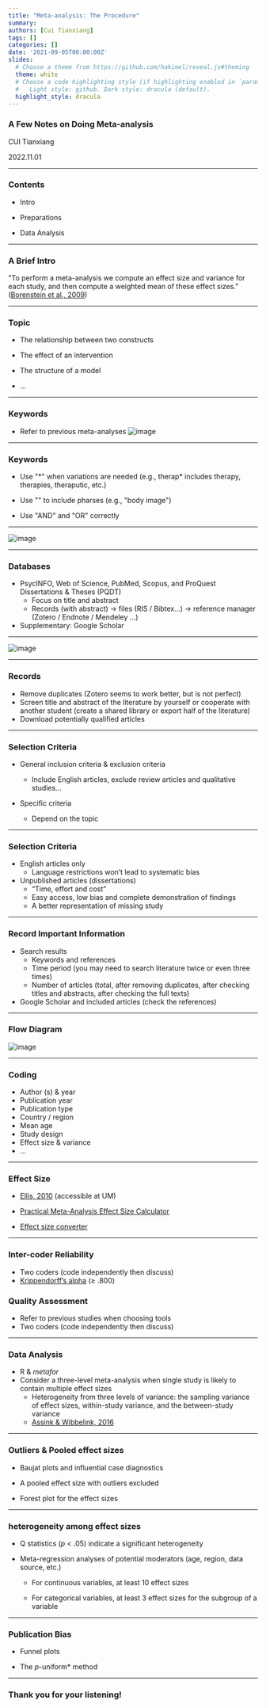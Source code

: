 ```yaml
---
title: "Meta-analysis: The Procedure"
summary: 
authors: [Cui Tianxiang]
tags: []
categories: []
date: '2021-09-05T00:00:00Z'
slides:
  # Choose a theme from https://github.com/hakimel/reveal.js#theming
  theme: white
  # Choose a code highlighting style (if highlighting enabled in `params.toml`)
  #   Light style: github. Dark style: dracula (default).
  highlight_style: dracula
---
```


### A Few Notes on Doing Meta-analysis


CUI Tianxiang


2022.11.01

---

### Contents

- Intro

- Preparations

- Data Analysis

---
### A Brief Intro

"To perform a meta-analysis we compute an effect size and variance for each study, and then compute a weighted mean of these effect sizes." ([Borenstein et al., 2009](https://onlinelibrary.wiley.com/doi/book/10.1002/9780470743386))

---

### Topic

- The relationship between two constructs

- The effect of an intervention

- The structure of a model

- ...

---

### Keywords
- Refer to previous meta-analyses
![image](fig-1.png)

---
### Keywords

- Use "\*" when variations are needed (e.g., therap* includes therapy, therapies, theraputic, etc.)

- Use "" to include pharses (e.g., "body image")

- Use "AND" and "OR" correctly

---

![image](fig-2.png)

---

### Databases

- PsycINFO, Web of Science, PubMed, Scopus, and ProQuest Dissertations & Theses (PQDT)
  - Focus on title and abstract
  - Records (with abstract) → files (RIS / Bibtex...) → reference manager (Zotero / Endnote / Mendeley ...)
- Supplementary: Google Scholar

---

![image](keywords.png)

---
### Records

- Remove duplicates (Zotero seems to work better, but is not perfect)
- Screen title and abstract of the literature by yourself or cooperate with another student (create a shared library or export half of the literature)
- Download potentially qualified articles

---
### Selection Criteria

- General inclusion criteria & exclusion criteria

  - Include English articles, exclude review articles and qualitative studies...

- Specific criteria

  - Depend on the topic

---
### Selection Criteria

- English articles only
  - Language restrictions won’t lead to systematic bias
- Unpublished articles (dissertations)
  - “Time, effort and cost”
  - Easy access, low bias and complete demonstration of findings
  - A better representation of missing study

---

### Record Important Information 
- Search results
  - Keywords and references
  - Time period (you may need to search literature twice or even three times)
  - Number of articles (total, after removing duplicates, after checking titles and abstracts, after checking the full texts)
- Google Scholar and included articles (check the references)
---
### Flow Diagram
![image](fig-3.jpg)

---
### Coding
- Author (s) & year
- Publication year
- Publication type
- Country / region
- Mean age
- Study design
- Effect size & variance
- ...

---

### Effect Size

- [Ellis, 2010](https://www.cambridge.org/core/books/essential-guide-to-effect-sizes/72C26CA99366A19CAC4EF5B16AE3297F) (accessible at UM)

- [Practical Meta-Analysis Effect Size Calculator](https://www.campbellcollaboration.org/escalc/html/EffectSizeCalculator-Home.php)

- [Effect size converter](https://www.escal.site/)

---

### Inter-coder Reliability
- Two coders (code independently then discuss)
- [Krippendorff’s alpha](http://mdcw.socsci.uva.nl/?p=57) (≥ .800)
### Quality Assessment
- Refer to previous studies when choosing tools
- Two coders (code independently then discuss)

---
### Data Analysis
- R & *metafor*
- Consider a three-level meta-analysis when single study is likely to contain multiple effect sizes
  - Heterogeneity from three levels of variance: the sampling variance of effect sizes, within-study variance, and the
between-study variance
  - [Assink & Wibbelink, 2016](https://doi.org/10.20982/tqmp.12.3.p154)

---

### Outliers & Pooled effect sizes

- Baujat plots and influential case diagnostics

- A pooled effect size with outliers excluded

- Forest plot for the effect sizes

---

### heterogeneity among effect sizes

- Q statistics (*p* < .05) indicate a significant heterogeneity

- Meta-regression analyses of potential moderators (age, region, data source, etc.)
  
  - For continuous variables, at least 10 effect sizes
  
  - For categorical variables, at least 3 effect sizes for the subgroup of a variable

---

### Publication Bias

- Funnel plots

- The *p*-uniform* method

---
### Thank you for your listening!
